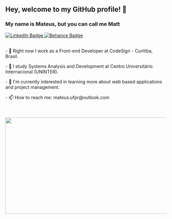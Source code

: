 ## Hey, welcome to my GitHub profile! 👋
### My name is Mateus, but you can call me Matt 

<div id="badges">
  <a href="https://www.linkedin.com/in/mateus-rafael-684074186/">
    <img src="https://img.shields.io/badge/LinkedIn-blue?style=for-the-badge&logo=linkedin&logoColor=white" alt="LinkedIn Badge"/>
  </a>
  <a href="https://www.behance.net/mateus_rafael">
    <img src="https://img.shields.io/badge/Behance-blue?style=for-the-badge&logo=behance&logoColor=white" alt="Behance Badge"/>
  </a>
</div>

<div>
  &nbsp;
  &nbsp;
  <p>
  - 🔭 Right now I work as a Front-end Developer at CodeSign - Curitiba, Brasil.
  </p>
  <p>
  - 🌱 I study Systems Analysis and Development at Centro Universitário Internacional (UNINTER).
   </p>
   <p>
  - 🌟 I'm currently interested in learning more about web based applications and project management.
   </p>
   <p>
   - 📫 How to reach me: mateus.ufpr@outlook.com
   </p>
  &nbsp;
</div>

<div align="left">
  &nbsp;
  <img src="https://media.giphy.com/media/xMkWcQ9xTGH8A/giphy.gif" width="600" height="300"/>
</div>
